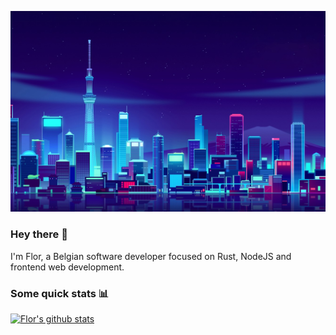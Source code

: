 ![Tokyo](https://github.com/Florrdv/florrdv/blob/master/tokyo.jpg?raw=true)
### Hey there 👋

I'm Flor, a Belgian software developer focused on Rust, NodeJS and frontend web development.

### Some quick stats :bar_chart:
[![Flor's github stats](https://github-readme-stats.vercel.app/api?username=florrdv&count_private=true&show_icons=true&theme=tokyonight&hide=stars)](https://github.com/florrdv)
